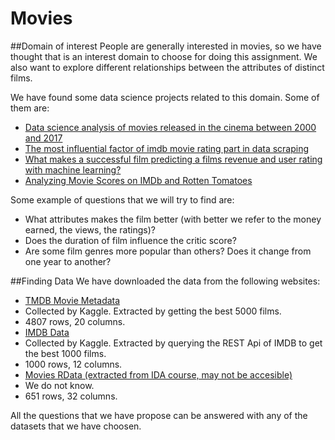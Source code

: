 # Movies
##Domain of interest
People are generally interested in movies, so we have thought that is an interest domain to choose for doing this assignment. We also want to explore different relationships between the attributes of distinct films.

We have found some data science projects related to this domain. Some of them are:

- [Data science analysis of movies released in the cinema between 2000 and 2017](https://medium.com/datadriveninvestor/data-science-analysis-of-movies-released-in-the-cinema-between-2000-and-2017-b2d9e515d032 "Data science analysis of movies released in the cinema between 2000 and 2017")
- [The most influential factor of imdb movie rating part in data scraping](https://towardsdatascience.com/the-most-influential-factor-of-imdb-movie-rating-part-i-data-scraping-61dc0c4dd518 "The most influential factor of imdb movie rating part in data scraping")
-  [What makes a successful film predicting a films revenue and user rating with machine learning?](https://towardsdatascience.com/what-makes-a-successful-film-predicting-a-films-revenue-and-user-rating-with-machine-learning-e2d1b42365e7 "What makes a successful film predicting a films revenue and user rating with machine learning?")
- [Analyzing Movie Scores on IMDb and Rotten Tomatoes](http://rstudio-pubs-static.s3.amazonaws.com/336722_2193716117584b63a2a6ebb837217d85.html "Analyzing Movie Scores on IMDb and Rotten Tomatoes")

Some example of questions that we will try to find are:
- What attributes makes the film better (with better we refer to the money earned, the views, the ratings)?
- Does the duration of film influence the critic score?
- Are some film genres more popular than others? Does it change from one year to another?

##Finding Data
We have downloaded the data from the following websites:
- [TMDB Movie Metadata](https://www.kaggle.com/tmdb/tmdb-movie-metadata#tmdb_5000_movies.csv "TMDB Movie Database")
 - Collected by Kaggle. Extracted by getting the best 5000 films.
 -  4807 rows, 20 columns.
- [IMDB Data](https://www.kaggle.com/PromptCloudHQ/imdb-data "IMDB Data") 
 - Collected by Kaggle. Extracted by querying the REST Api of IMDB to get the best 1000 films.
 - 1000 rows, 12 columns.
- [Movies RData (extracted from IDA course, may not be accesible)](https://moodle.upm.es/titulaciones/oficiales/pluginfile.php/1535921/mod_resource/content/3/_site/movies.html)
 - We do not know.
 - 651 rows, 32 columns.

All the questions that we have propose can be answered with any of the datasets that we have choosen.

